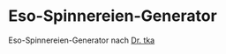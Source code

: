 Eso-Spinnereien-Generator
=========================

Eso-Spinnereien-Generator nach [Dr. tka](https://twitter.com/tkaiser)
